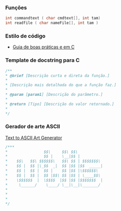### Funções
```c
int commandtext ( char cmdtext[], int tam)
int readfile ( char nameFile[], int tam ) 
```

### Estilo de código 
- [Guia de boas práticas e em C](https://github.com/JoaoVitorDio/Boas-Praticas-C)

### Template de docstring para C
 ```c
 /**
 * @brief [Descrição curta e direta da função.]
 *
 * [Descrição mais detalhada do que a função faz.]
 *
 * @param [param1] [Descrição do parâmetro.]
 *
 * @return [Tipo] [Descrição do valor retornado.]
 *
 */
```

### Gerador de arte ASCII
[Text to ASCII Art Generator](https://patorjk.com/software/taag/#p=testall&c=c&f=Graffiti&t=utils)
 ```c
/***
 *                $$\     $$\ $$\           
 *                $$ |    \__|$$ |          
 *    $$\   $$\ $$$$$$\   $$\ $$ | $$$$$$$\ 
 *    $$ |  $$ |\_$$  _|  $$ |$$ |$$  _____|
 *    $$ |  $$ |  $$ |    $$ |$$ |\$$$$$$\  
 *    $$ |  $$ |  $$ |$$\ $$ |$$ | \____$$\ 
 *    \$$$$$$  |  \$$$$  |$$ |$$ |$$$$$$$  |
 *     \______/    \____/ \__|\__|\_______/ 
 *                                          
 *                                          
 *                                          
 */
```